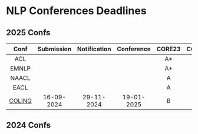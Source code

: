 # NLP Conferences Deadlines

## 2025 Confs

|  Conf  | Submission    |   Notification  |   Conference  | CORE23 | CCF22 |
| :---:  |    :----:     |     :---:       |     :---:     | :---:  | :---: |
|  ACL   |               |                 |               |   A*   |   A   |
|  EMNLP |               |                 |               |   A*   |   B   |
|  NAACL |               |                 |               |   A    |   B   |
|  EACL  |               |                 |               |   A    |   --  |
| [COLING](https://coling2025.org/) | 16-09-2024 | 29-11-2024 | 19-01-2025 |  B  | B |

## 2024 Confs


<!--stackedit_data:
eyJoaXN0b3J5IjpbMTg0NzM1NTMzNiwzNTI3Mjc3NTYsODY0OT
I1OTAxLC0xODU4MTc5OTkyLDIwNzg3Njg4MTQsLTcxNTY3Mjg1
MiwxMDg5NDQ5NDIyXX0=
-->
